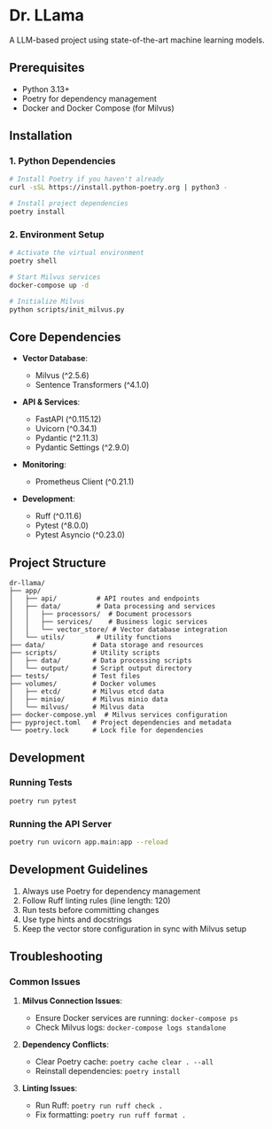 # Dr. LLama

A LLM-based project using state-of-the-art machine learning models.

## Prerequisites

- Python 3.13+
- Poetry for dependency management
- Docker and Docker Compose (for Milvus)

## Installation

### 1. Python Dependencies

```bash
# Install Poetry if you haven't already
curl -sSL https://install.python-poetry.org | python3 -

# Install project dependencies
poetry install
```

### 2. Environment Setup

```bash
# Activate the virtual environment
poetry shell

# Start Milvus services
docker-compose up -d

# Initialize Milvus
python scripts/init_milvus.py
```

## Core Dependencies

- **Vector Database**:
  - Milvus (^2.5.6)
  - Sentence Transformers (^4.1.0)

- **API & Services**:
  - FastAPI (^0.115.12)
  - Uvicorn (^0.34.1)
  - Pydantic (^2.11.3)
  - Pydantic Settings (^2.9.0)

- **Monitoring**:
  - Prometheus Client (^0.21.1)

- **Development**:
  - Ruff (^0.11.6)
  - Pytest (^8.0.0)
  - Pytest Asyncio (^0.23.0)

## Project Structure

```
dr-llama/
├── app/
│   ├── api/          # API routes and endpoints
│   ├── data/         # Data processing and services
│   │   ├── processors/  # Document processors
│   │   ├── services/    # Business logic services
│   │   └── vector_store/ # Vector database integration
│   └── utils/        # Utility functions
├── data/            # Data storage and resources
├── scripts/         # Utility scripts
│   ├── data/        # Data processing scripts
│   └── output/      # Script output directory
├── tests/           # Test files
├── volumes/         # Docker volumes
│   ├── etcd/        # Milvus etcd data
│   ├── minio/       # Milvus minio data
│   └── milvus/      # Milvus data
├── docker-compose.yml  # Milvus services configuration
├── pyproject.toml   # Project dependencies and metadata
└── poetry.lock      # Lock file for dependencies
```

## Development

### Running Tests

```bash
poetry run pytest
```

### Running the API Server

```bash
poetry run uvicorn app.main:app --reload
```

## Development Guidelines

1. Always use Poetry for dependency management
2. Follow Ruff linting rules (line length: 120)
3. Run tests before committing changes
4. Use type hints and docstrings
5. Keep the vector store configuration in sync with Milvus setup

## Troubleshooting

### Common Issues

1. **Milvus Connection Issues**:
   - Ensure Docker services are running: `docker-compose ps`
   - Check Milvus logs: `docker-compose logs standalone`

2. **Dependency Conflicts**:
   - Clear Poetry cache: `poetry cache clear . --all`
   - Reinstall dependencies: `poetry install`

3. **Linting Issues**:
   - Run Ruff: `poetry run ruff check .`
   - Fix formatting: `poetry run ruff format .`

